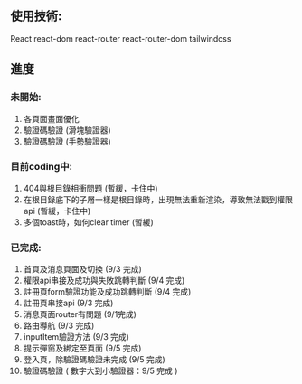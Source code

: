 ## 使用技術:
React
react-dom
react-router
react-router-dom
tailwindcss

## 進度

### 未開始:
1. 各頁面畫面優化
2. 驗證碼驗證 (滑塊驗證器)
3. 驗證碼驗證 (手勢驗證器)

### 目前coding中:
1. 404與根目錄相衝問題 (暫緩，卡住中)
2. 在根目錄底下的子層一樣是根目錄時，出現無法重新渲染，導致無法戳到權限api (暫緩，卡住中)
3. 多個toast時，如何clear timer (暫緩)

### 已完成:
1. 首頁及消息頁面及切換 (9/3 完成)
2. 權限api串接及成功與失敗跳轉判斷 (9/4 完成)
3. 註冊頁form驗證功能及成功跳轉判斷 (9/4 完成)
4. 註冊頁串接api (9/3 完成)
5. 消息頁面router有問題 (9/1完成)
6. 路由導航 (9/3 完成)
7. inputItem驗證方法 (9/3 完成)
8. 提示彈窗及綁定至頁面 (9/5 完成)
9. 登入頁，除驗證碼驗證未完成 (9/5 完成)
10. 驗證碼驗證 ( 數字大到小驗證器：9/5 完成 )



